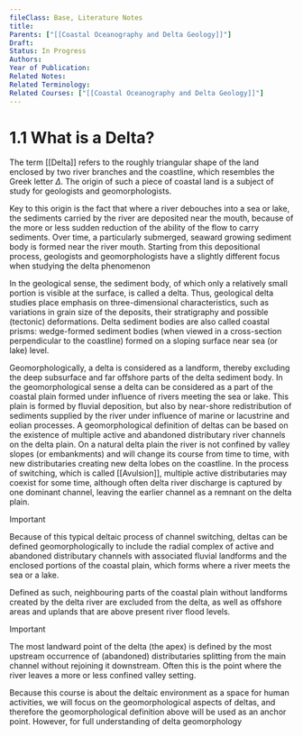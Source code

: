 ```yaml
---
fileClass: Base, Literature Notes
title: 
Parents: ["[[Coastal Oceanography and Delta Geology]]"]
Draft: 
Status: In Progress
Authors: 
Year of Publication: 
Related Notes: 
Related Terminology: 
Related Courses: ["[[Coastal Oceanography and Delta Geology]]"]
---
```

# 1.1 What is a Delta?
The term [[Delta]] refers to the roughly triangular shape of the land enclosed by two river branches and the coastline, which resembles the Greek letter $\Delta$. The origin of such a piece of coastal land is a subject of study for geologists and geomorphologists.

Key to this origin is the fact that where a river debouches into a sea or lake, the sediments carried by the river are deposited near the mouth, because of the more or less sudden reduction of the ability of the flow to carry sediments. Over time, a particularly submerged, seaward growing sediment body is formed near the river mouth. Starting from this depositional process, geologists and geomorphologists have a slightly different focus when studying the delta phenomenon

In the geological sense, the sediment body, of which only a relatively small portion is visible at the surface, is called a delta. Thus, geological delta studies place emphasis on three-dimensional characteristics, such as variations in grain size of the deposits, their stratigraphy and possible (tectonic) deformations. Delta sediment bodies are also called coastal prisms: wedge-formed sediment bodies (when viewed in a cross-section perpendicular to the coastline) formed on a sloping surface near sea (or lake) level. 

Geomorphologically, a delta is considered as a landform, thereby excluding the deep subsurface and far offshore parts of the delta sediment body. In the geomorphological sense a delta can be considered as a part of the coastal plain formed under influence of rivers meeting the sea or lake. This plain is formed by fluvial deposition, but also by near-shore redistribution of sediments supplied by the river under influence of marine or lacustrine and eolian processes. A geomorphological definition of deltas can be based on the existence of multiple active and abandoned distributary river channels on the delta plain. On a natural delta plain the river is not confined by valley slopes (or embankments) and will change its course from time to time, with new distributaries creating new delta lobes on the coastline. In the process of switching, which is called [[Avulsion]], multiple active distributaries may coexist for some time, although often delta river discharge is captured by one dominant channel, leaving the earlier channel as a remnant on the delta plain. 

>[!Important]
>Because of this typical deltaic process of channel switching, deltas can be defined geomorphologically to include the radial complex of active and abandoned distributary channels with associated fluvial landforms and the enclosed portions of the coastal plain, which forms where a river meets the sea or a lake. 

Defined as such, neighbouring parts of the coastal plain without landforms created by the delta river are excluded from the delta, as well as offshore areas and uplands that are above present river flood levels. 

>[!Important]
>The most landward point of the delta (the apex) is defined by the most upstream occurrence of (abandoned) distributaries splitting from the main channel without rejoining it downstream. Often this is the point where the river leaves a more or less confined valley setting. 

Because this course is about the deltaic environment as a space for human activities, we will focus on the geomorphological aspects of deltas, and therefore the geomorphological definition above will be used as an anchor point. However, for full understanding of delta geomorphology